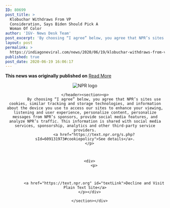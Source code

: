 ```yaml
---
ID: 80699
post_title: >
  Klobuchar Withdraws From VP
  Consideration, Says Biden Should Pick A
  Woman Of Color
author: 'IGV- News Desk Team'
post_excerpt: 'By choosing “I agree” below, you agree that NPR’s sites use cookies, similar tracking and storage technologies, and information about the device you use to access our sites to enhance your viewing, listening and user experience, personalize content, personalize messages from NPR’s sponsors, provide social media features, and analyze NPR’s traffic. This information is shared&hellip;'
layout: post
permalink: >
  https://indiagoneviral.com/news/2020/06/19/klobuchar-withdraws-from-vp-consideration-says-biden-should-pick-a-woman-of-color/80699/india-gone-viral/
published: true
post_date: 2020-06-19 16:06:17
---
```

<b>This news was originally published on</b> <a href="https://www.npr.org/2020/06/18/880706319/klobuchar-withdraws-from-vp-consideration-says-biden-should-pick-a-woman-of-colo" class="button purchase" rel="nofollow noopener noreferrer" target="_blank">Read More</a> <br/><div id="content"><header role="banner"><img alt="NPR logo" src="https://media.npr.org/chrome_svg/npr-logo.svg"></img>

        
    </header><section><p>
            By choosing “I agree” below, you agree that NPR’s sites use cookies, similar tracking and storage technologies, and information about the device you use to access our sites to enhance your viewing, listening and user experience, personalize content, personalize messages from NPR’s sponsors, provide social media features, and analyze NPR’s traffic. This information is shared with social media services, sponsorship, analytics and other third-party service providers.
            <a href="https://text.npr.org/s.php?sId=609131973#cookiepolicy">See details</a>.
        </p>

        

        <div>
            <p>

            

            <a href="https://text.npr.org" id="textLink">Decline and Visit Plain Text Site</a>
        </p></div>

        </section></div>